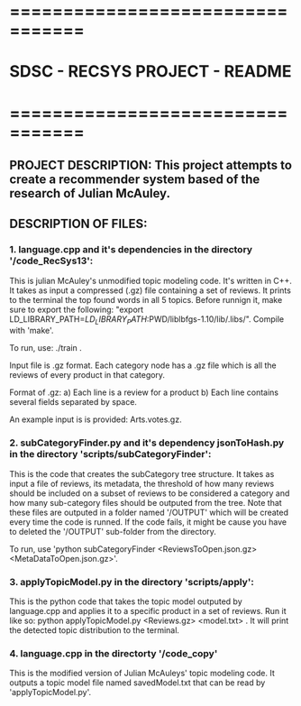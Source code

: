# ================================= 
# SDSC - RECSYS PROJECT - README
# =================================

## PROJECT DESCRIPTION: This project attempts to create a recommender system based of the research of Julian McAuley.

## DESCRIPTION OF FILES:

### 1. language.cpp and it's dependencies in the directory '/code_RecSys13':
This is julian McAuley's unmodified topic modeling code. It's written in C++. It takes as input a compressed (.gz) file containing a set of reviews. It prints to the terminal the top found words in all 5 topics. Before runnign it, make sure to export the following:
"export LD_LIBRARY_PATH=$LD_LIBRARY_PATH:$PWD/liblbfgs-1.10/lib/.libs/". Compile with 'make'. 

To run, use: ./train <inputFile>. 

Input file is .gz format. Each category node has a .gz file which is all the reviews of every product in that category.

Format of .gz:
a) Each line is a review for a product
b) Each line contains several fields separated by space.

An example input is is provided: Arts.votes.gz.

### 2. subCategoryFinder.py and it's dependency jsonToHash.py in the directory 'scripts/subCategoryFinder':
This is the code that creates the subCategory tree structure. It takes as input a file of reviews, its metadata, the threshold of
how many reviews should be included on a subset of reviews to be considered a category and how many sub-category files should be outputed from
the tree. Note that these files are outputed in a folder named '/OUTPUT' which will be created every time the code is runned. If the code fails,
it might be cause you have to deleted the '/OUTPUT' sub-folder from the directory. 

To run, use 'python subCategoryFinder <ReviewsToOpen.json.gz> <CategoryThreshold> <HowManyReviewFilesToOutput> <MetaDataToOpen.json.gz>'.

### 3. applyTopicModel.py in the directory 'scripts/apply':
This is the python code that takes the topic model outputed by language.cpp and applies it to a specific product in a set of
reviews. Run it like so: python applyTopicModel.py <Reviews.gz> <model.txt> . It will print the detected topic distribution
to the terminal.

### 4. language.cpp in the directorty '/code_copy'
This is the modified version of Julian McAuleys' topic modeling code. It outputs a topic model file named savedModel.txt that
can be read by 'applyTopicModel.py'.

